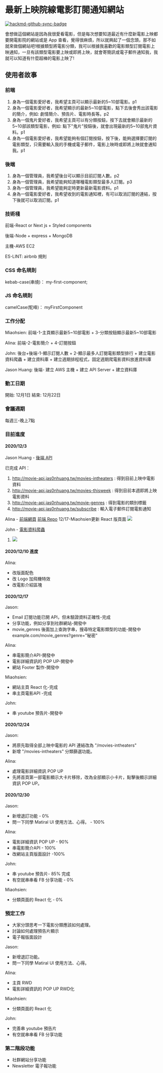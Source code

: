 # 最新上映院線電影訂閱通知網站

[![hackmd-github-sync-badge](https://hackmd.io/utQQsBerRj-ss5TVq3jWaA/badge)](https://hackmd.io/utQQsBerRj-ss5TVq3jWaA)

會想做這個網站是因為我很愛看電影，但是每次想要知道最近有什麼新電影上映都要開電影院的網站或是 App 查看，覺得很麻煩，所以就興起了一個念頭，那不如就來做個網站吧!根據類型將電影分類，我可以根據我喜歡的電影類型訂閱電影上映通知，一旦有該類型電影要上映或即將上映，就會寄簡訊或電子郵件通知我，我就可以知道有什麼超棒的電影上映了!
## 使用者故事
### 前端
1. 身為一個電影愛好者，我希望主頁可以顯示最新的5~10部電影。p1
2. 身為一個電影愛好者，我希望顯示的最新5~10部電影，點下去後會秀出該電影的簡介，例如: 劇情簡介、預告片、電影時長等。p2
3. 身為一個鬼片愛好者，我希望主頁可以有分類按鈕，按下去就會顯示最新的5\~10部該類型電影，例如: 點下"鬼片"按鈕後，就會出現最新的5~10部鬼片資料。p1
4. 身為一個電影愛好者，我希望能夠有個訂閱按鈕，按下後，能夠選擇要訂閱的電影類型，只需要輸入我的手機或電子郵件，電影上映時或即將上映就會通知我。p1


### 後端
1. 身為一個管理員，我希望後台可以顯示目前訂閱人數。p2
2. 身為一個管理員，我希望能夠知道哪種電影類型最多人訂閱。p3
3. 身為一個管理員，我希望能夠定時更新最新電影資料。p1
4. 身為一個電影愛好者，我希望收到的電影通知裡，有可以取消訂閱的連結，按下後就可以取消訂閱。p1


### 技術棧
  前端-React or Next js + Styled components
  
  後端-Node + express + MongoDB
  
  主機-AWS EC2
  
  ES-LINT: airbnb 規則
  
  
  
### CSS 命名規則
kebab-case(串燒)： my-first-component; 

### JS 命名規則
camelCase(駝峰)： myFirstComponent

### 工作分配

Miaohsien: 前端-1-主頁顯示最新5\~10部電影 + 3-分類按鈕顯示最新5~10部電影

Alina: 前端-2-電影簡介 + 4-訂閱按鈕

John: 後台+後端-1-顯示訂閱人數 + 2-顯示最多人訂閱電影類型排行 + 建立電影資料爬蟲 + 建立資料庫 + 建立週期排程程式，固定週期爬電影資料放進資料庫

Jason Huang: 後端- 建立 AWS 主機 + 建立 API Server + 建立資料庫

### 動工日期
開始: 12月1日
結束: 12月22日

### 會議週期
每週三-晚上7點

### 目前進度

#### 2020/12/3

Jason Huang - [後端 API](https://github.com/JAS0NHUANG/final-project-backend)

已完成 API：

1. http://movie-api.jas0nhuang.tw/movies-intheaters : 得到目前上映中電影資料
2. http://movie-api.jas0nhuang.tw/movies-thisweek : 得到目前本週即將上映電影資料
3. http://movie-api.jas0nhuang.tw/movie-genres : 得到電影的類別標籤  
4. http://movie-api.jas0nhuang.tw/subscribe : 輸入電子郵件訂閱電影通知  

Alina - [前端網頁](https://teiekinei.github.io/final-project-frontend/index.html) [前端 Repo](https://github.com/Teiekinei/final-project-frontend)
12/17-Miaohsien更新 React 版頁面
![](https://i.imgur.com/sJixbgO.jpg)





John - [電影資料爬蟲](https://github.com/CHANG-CHING-CHUNG/JS_Movie-crawler)
1. ![](https://i.imgur.com/7IptFRK.png)

#### 2020/12/10 進度

Alina:
* 改版面配色
* 改 Logo 加飛機特效
* 改電影介紹區塊

#### 2020/12/17

Jason:
* Email 訂閱功能已開 API，但未驗證資料正確性-完成
* 分享功能，例如分享到社群網站-開發中
* movie_genres 後面加上查詢字串，搜尋特定電影類型的功能-開發中
example.com/movie_genres?genre="秘密"

Alina:
* 串電影簡介API-開發中
* 電影詳細資訊的 POP UP-開發中
* 網站 Footer 製作-開發中

Miaohsien:
* 網站主頁 React 化-完成
* 串主頁電影API -完成

John:
* 串 youtube 預告片-開發中


#### 2020/12/24  

Jason:
* 將原先取得全部上映中電影的 API 連結改為 "/movies-intheaters"
* 新增 "/movies-intheaters" 分類篩選功能。

Alina:
* 處理電影詳細資訊 POP UP
* 先將首頁第一部電影顯示大卡片移除，改為全部顯示小卡片，點擊後顯示詳細資訊 POP UP。


#### 2020/12/30  

Jason:
* 新增退訂功能 - 0%
* 問一下同學 Matiral UI 使用方法、心得。 - 100%

Alina:
* 電影詳細資訊 POP UP - 90%
* 串電影簡介API - 100%
* 改網站主頁版面設計 -100%

John:
* 串 youtube 預告片- 85% 完成
* 有空就串串看 FB 分享功能 - 0%

Miaohsien:
* 分類頁面的 React 化 - 0%


### 預定工作

* 大家分頭思考一下電影分類應該如何處理。
* 討論如何處理預告片顯示
* 電子報版面設計

Jason:
* 新增退訂功能。
* 問一下同學 Matiral UI 使用方法、心得。

Alina:
* 主頁 RWD
* 電影詳細資訊的 POP UP RWD化

Miaohsien:
* 分類頁面的 React 化

John:
* 完善串 youtube 預告片
* 有空就串串看 FB 分享功能

### 第二階段功能
* 社群網站分享功能
* Newsletter 電子報功能



